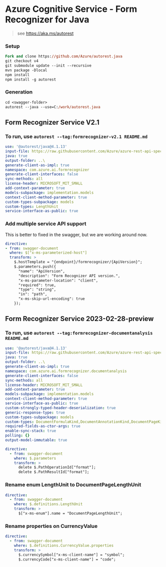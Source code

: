 # Azure Cognitive Service - Form Recognizer for Java

> see https://aka.ms/autorest

### Setup
```ps
Fork and clone https://github.com/Azure/autorest.java 
git checkout v4
git submodule update --init --recursive
mvn package -Dlocal
npm install
npm install -g autorest
```

### Generation
```ps
cd <swagger-folder>
autorest --java --use=C:/work/autorest.java
```

## Form Recognizer Service V2.1
### To run, use `autorest --tag:formrecognizer-v2.1 README.md`

``` yaml $(tag) == 'formrecognizer-v2.1'
use: '@autorest/java@4.1.13'
input-file: https://raw.githubusercontent.com/Azure/azure-rest-api-specs/master/specification/cognitiveservices/data-plane/FormRecognizer/stable/v2.1/FormRecognizer.json
java: true
output-folder: ..\
generate-client-as-impl: true
namespace: com.azure.ai.formrecognizer
generate-client-interfaces: false
sync-methods: all
license-header: MICROSOFT_MIT_SMALL
add-context-parameter: true
models-subpackage: implementation.models
context-client-method-parameter: true
custom-types-subpackage: models
custom-types: LengthUnit
service-interface-as-public: true
```

### Add multiple service API support
This is better to fixed in the swagger, but we are working around now.
``` yaml $(tag) == 'formrecognizer-v2.1'
directive:
- from: swagger-document
  where: $["x-ms-parameterized-host"]
  transform: >
    $.hostTemplate = "{endpoint}/formrecognizer/{ApiVersion}";
    $.parameters.push({
      "name": "ApiVersion",
      "description": "Form Recognizer API version.",
      "x-ms-parameter-location": "client",
      "required": true,
      "type": "string",
      "in": "path",
      "x-ms-skip-url-encoding": true
    });
```


## Form Recognizer Service 2023-02-28-preview
### To run, use `autorest --tag:formrecognizer-documentanalysis README.md`
``` yaml $(tag) == 'formrecognizer-documentanalysis'
use: '@autorest/java@4.1.13'
input-file: https://raw.githubusercontent.com/Azure/azure-rest-api-specs/main/specification/cognitiveservices/data-plane/FormRecognizer/preview/2023-02-28-preview/FormRecognizer.json
java: true
output-folder: ..\
generate-client-as-impl: true
namespace: com.azure.ai.formrecognizer.documentanalysis
generate-client-interfaces: false
sync-methods: all
license-header: MICROSOFT_MIT_SMALL
add-context-parameter: true
models-subpackage: implementation.models
context-client-method-parameter: true
service-interface-as-public: true
custom-strongly-typed-header-deserialization: true
generic-response-type: true
custom-types-subpackage: models
custom-types: DocumentFormulaKind,DocumentAnnotationKind,DocumentPageKind,DocumentBarcodeKind,FontStyle,FontWeight,ParagraphRole,DocumentSignatureType,DocumentTableCellKind,AddressValue,LengthUnit,CurrencyValue,DocumentKeyValueElement,DocumentKeyValuePair,DocumentLanguage,DocumentSpan,DocumentStyle,DocumentTypeDetails
required-fields-as-ctor-args: true
enable-sync-stack: true
polling: {}
output-model-immutable: true
```

``` yaml $(tag) == 'formrecognizer-documentanalysis'
directive:
  - from: swagger-document
    where: $.parameters
    transform: >
      delete $.PathOperationId["format"];
      delete $.PathResultId["format"];
```

### Rename enum LengthUnit to DocumentPageLengthUnit
``` yaml $(tag) == 'formrecognizer-documentanalysis'
directive:
  - from: swagger-document
    where: $.definitions.LengthUnit
    transform: >
      $["x-ms-enum"].name = "DocumentPageLengthUnit";
```

### Rename properties on CurrencyValue
``` yaml $(tag) == 'formrecognizer-documentanalysis'
directive:
  - from: swagger-document
    where: $.definitions.CurrencyValue.properties
    transform: >
      $.currencySymbol["x-ms-client-name"] = "symbol";
      $.currencyCode["x-ms-client-name"] = "code";
```
